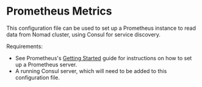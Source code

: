 # Prometheus Metrics

This configuration file can be used to set up a Prometheus instance to read
data from  Nomad cluster, using Consul for service discovery.

Requirements:
  - See Prometheus's
    [Getting Started](https://prometheus.io/docs/introduction/getting_started/)
    guide for instructions on how to set up a Prometheus server.
  - A running Consul server, which will need to be added to this configuration
    file.
